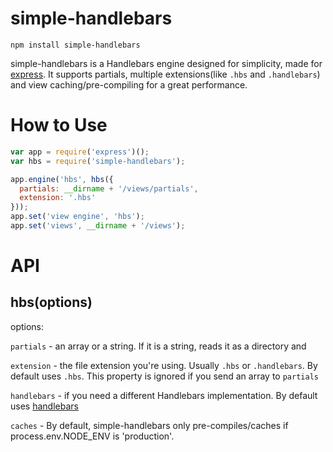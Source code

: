 # simple-handlebars

`npm install simple-handlebars`

simple-handlebars is a Handlebars engine designed for simplicity, made for [express](http://expressjs.com). It supports partials, multiple extensions(like `.hbs` and `.handlebars`) and view caching/pre-compiling for a great performance.

# How to Use

``` javascript
var app = require('express')();
var hbs = require('simple-handlebars');

app.engine('hbs', hbs({
  partials: __dirname + '/views/partials',
  extension: '.hbs'
}));
app.set('view engine', 'hbs');
app.set('views', __dirname + '/views');
```

# API

## hbs(options)
options:

`partials` - an array or a string. If it is a string, reads it as a directory and

`extension` - the file extension you're using. Usually `.hbs` or `.handlebars`. By default uses `.hbs`. This property is ignored if you send an array to `partials`

`handlebars` - if you need a different Handlebars implementation. By default uses [handlebars](http://npmjs.com/package/handlebars)

`caches` - By default, simple-handlebars only pre-compiles/caches if process.env.NODE_ENV is 'production'.

